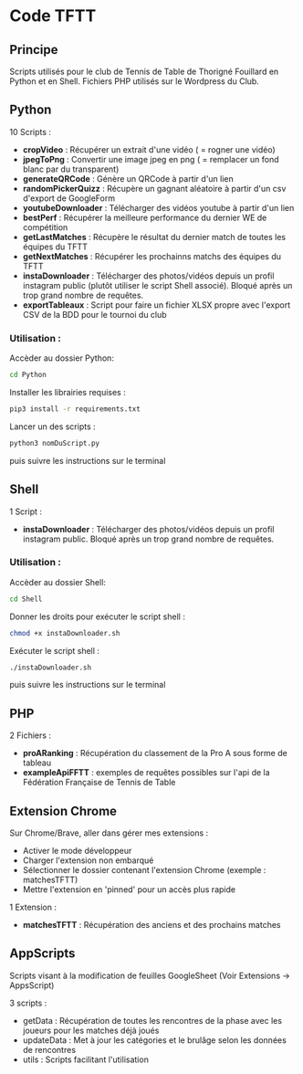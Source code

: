 # Code TFTT

## Principe

Scripts utilisés pour le club de Tennis de Table de Thorigné Fouillard en Python et en Shell.
Fichiers PHP utilisés sur le Wordpress du Club.

## Python

10 Scripts :
- **cropVideo** : Récupérer un extrait d'une vidéo ( = rogner une vidéo)
- **jpegToPng** : Convertir une image jpeg en png ( = remplacer un fond blanc par du transparent)
- **generateQRCode** : Génère un QRCode à partir d'un lien
- **randomPickerQuizz** : Récupère un gagnant aléatoire à partir d'un csv d'export de GoogleForm
- **youtubeDownloader** : Télécharger des vidéos youtube à partir d'un lien
- **bestPerf** : Récupérer la meilleure performance du dernier WE de compétition
- **getLastMatches** : Récupère le résultat du dernier match de toutes les équipes du TFTT
- **getNextMatches** : Récupérer les prochainns matchs des équipes du TFTT
- **instaDownloader** : Télécharger des photos/vidéos depuis un profil instagram public (plutôt utiliser le script Shell associé). Bloqué après un trop grand nombre de requêtes.
- **exportTableaux** : Script pour faire un fichier XLSX propre avec l'export CSV de la BDD pour le tournoi du club

### Utilisation :

Accèder au dossier Python:

```sh
cd Python
```

Installer les librairies requises :

```sh
pip3 install -r requirements.txt
```

Lancer un des scripts : 

```sh
python3 nomDuScript.py
```
puis suivre les instructions sur le terminal

## Shell 

1 Script :
- **instaDownloader** : Télécharger des photos/vidéos depuis un profil instagram public. Bloqué après un trop grand nombre de requêtes.

### Utilisation :

Accèder au dossier Shell:

```sh
cd Shell
```

Donner les droits pour exécuter le script shell :

```sh
chmod +x instaDownloader.sh
```

Exécuter le script shell :

```sh
./instaDownloader.sh
```

puis suivre les instructions sur le terminal

## PHP 

2 Fichiers :
- **proARanking** : Récupération du classement de la Pro A sous forme de tableau
- **exampleApiFFTT** : exemples de requêtes possibles sur l'api de la Fédération Française de Tennis de Table

## Extension Chrome

Sur Chrome/Brave, aller dans gérer mes extensions : 
- Activer le mode développeur
- Charger l'extension non embarqué
- Sélectionner le dossier contenant l'extension Chrome (exemple : matchesTFTT)
- Mettre l'extension en 'pinned' pour un accès plus rapide

1 Extension : 
- **matchesTFTT** : Récupération des anciens et des prochains matches

## AppScripts

Scripts visant à la modification de feuilles GoogleSheet (Voir Extensions -> AppsScript)

3 scripts : 
- getData : Récupération de toutes les rencontres de la phase avec les joueurs pour les matches déjà joués
- updateData : Met à jour les catégories et le brulâge selon les données de rencontres
- utils : Scripts facilitant l'utilisation
